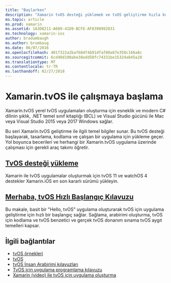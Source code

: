 ```yaml
---
title: "Başlarken"
description: "Xamarin tvOS desteği yüklemek ve tvOS geliştirme hızla kullanmaya başlama hakkında bilgi edinin."
ms.topic: article
ms.prod: xamarin
ms.assetid: 1A3D8211-A689-41D9-BCFE-AF8398992031
ms.technology: xamarin-ios
author: bradumbaugh
ms.author: brumbaug
ms.date: 06/07/2016
ms.openlocfilehash: 401f322a2baf684f4b91dfaf80a87e358c166a8c
ms.sourcegitcommit: 6cd40d190abe38edd50fc74331be15324a845a28
ms.translationtype: MT
ms.contentlocale: tr-TR
ms.lasthandoff: 02/27/2018
---
```

# <a name="getting-started-with-xamarintvos"></a>Xamarin.tvOS ile çalışmaya başlama

Xamarin.tvOS yerel tvOS uygulamaları oluşturma için esneklik ve modern C# dilinin şıklık, .NET temel sınıf kitaplığı (BCL) ve Visual Studio gücünü ile Mac veya Visual Studio 2015 veya 2017 Windows sağlar.

Bu seri Xamarin.tvOS geliştirme ile ilgili temel bilgiler sunar. Bu tvOS desteği başlayarak, tasarlama, kodlama ve çalışan bir uygulama için yükleme geçer. Yol boyunca becerileri ve herhangi bir Xamarin.tvOS uygulama üzerinde çalışması için gerekli araç takımı öğretir.

## <a name="installing-tvos-supportiostvosget-startedinstallationmd"></a>[TvOS desteği yükleme](~/ios/tvos/get-started/installation.md)

Xamarin ile tvOS uygulamalar oluşturmak için tvOS 11 ve watchOS 4 destekler Xamarin.iOS en son kararlı sürümü yükleyin.

## <a name="hello-tvos-quick-start-guideiostvosget-startedhello-tvosmd"></a>[Merhaba, tvOS Hızlı Başlangıç Kılavuzu](~/ios/tvos/get-started/hello-tvos.md)

Bu makale, basit bir "Hello, tvOS" uygulama oluşturarak tvOS için uygulama geliştirme için hızlı bir başlangıç sağlar. Sağlama, arabirimi oluşturma, tvOS için kodlama ve tvOS benzetici ve gerçek tvOS donanım sınama tvOS aygıt temelleri kapsar.


## <a name="related-links"></a>İlgili bağlantılar

- [tvOS örnekleri](https://developer.xamarin.com/samples/tvos/all/)
- [tvOS](https://developer.apple.com/tvos/)
- [tvOS İnsan Arabirimi kılavuzları](https://developer.apple.com/tvos/human-interface-guidelines/)
- [TvOS için uygulama programlama kılavuzu](https://developer.apple.com/library/prerelease/tvos/documentation/General/Conceptual/AppleTV_PG/)
- [Xamarin (video) ile tvOS için uygulama oluşturma](https://university.xamarin.com/lightninglectures/tvos-with-xamarin)
